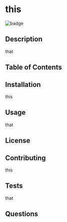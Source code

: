 # this
  ![badge](https://img.shields.io/badge/license-Apache-brightgreen)<br/>
  ## Description
  that

  ## Table of Contents

  ## Installation
  this

  ## Usage
  that

  ## License
  

  ## Contributing
  this

  ## Tests
  that

  ## Questions

